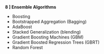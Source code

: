 
 **8 ] Ensemble Algorithms**
- Boosting 
- Bootstrapped Aggregation (Bagging)
- AdaBoost 
- Stacked Generalization (blending)
- Gradient Boosting Machines (GBM)
- Gradient Boosted Regression Trees (GBRT)
- Random Forest
